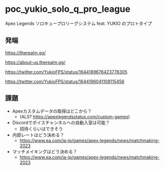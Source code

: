 # poc_yukio_solo_q_pro_league
Apex Legends ソロキュープロリーグシステム feat. YUKIO のプロトタイプ

## 発端

https://therealm.gg/

https://about-us.therealm.gg/

https://twitter.com/YukioFPS/status/1644189676423778305

https://twitter.com/YukioFPS/status/1644196041108115456

## 課題

- Apexカスタムデータの取得はどこから？
  - (ALS? https://apexlegendsstatus.com/custom-games)
- Discordでボイスチャンネルへの自動入室は可能？
  - 招待くらいはできそう
- 内部レートはどう決める？
  - https://www.ea.com/ja-jp/games/apex-legends/news/matchmaking-2023
- マッチメイキングはどう決める？
  - https://www.ea.com/ja-jp/games/apex-legends/news/matchmaking-2023
